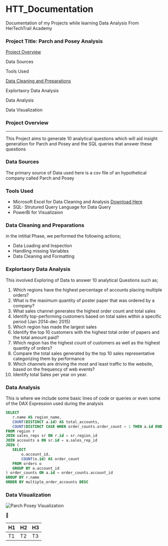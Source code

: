 # HTT_Documentation
Documentation of my Projects while learning Data Analysis From HerTechTrail Academy

### Project Title: Parch and Posey Analysis

[Project Overview](#project-overview)

Data Sources

Tools Used

[Data Cleaning and Preparations](data-cleaning-and-preparation)

Explortaory Data Analysis

Data Analysis

Data Visualization

### Project Overview
---
This Project aims to  generate 10 analytical questions which will aid insight generation for Parch and Posey and the SQL queries that  answer these questions 

### Data Sources
 The primary source of Data used here is a csv file of an hypothetical company called Parch and Posey

### Tools Used

- Microsoft Excel for Data Cleaning and Analysis [Download Here](https://www.Microsoft.com)
- SQL- Strutured Query Language for Data Query
- PowerBi for Visualizaion

### Data Cleaning and Preparations
  in the intitial Phase, we performed the following actions;
  - Data Loading and Inspection
  - Handling missing Variables
  - Data Cleaning and Formatting
 
### Explortaory Data Analysis
  This involved Exploring of Data to answer 10 analytical Questions such as;
 1. Which regions have the highest percentage of accounts placing multiple orders?
 2. What is the maximum quantity of poster paper that was ordered by a company?
 3. What sales channel generates the highest order count and total sales
 4. Identify top-performing customers based on total sales within a specific period (Jan 2014-dec 2015)
 5. Which region has made the largest sales
 6. Identify the top 10 customers with the highest total order of papers and the total amount paid?
 7. Which region has the highest count of customers as well as the highest quantity of orders?
 8. Compare the total sales generated by the top 10 sales representative categorizing them by performance
 9. Which channels are driving the most and least traffic to the website, based on the frequency of web events?
 10. Identify total Sales per year on year.

 ### Data Analysis
 This is where we include some basic lines of code or queries or even some of the DAX Expression used during the analysis

 ```SQL
SELECT 
    r.name AS region_name,
    COUNT(DISTINCT a.id) AS total_accounts,
    COUNT(DISTINCT CASE WHEN order_counts.order_count > 1 THEN a.id END) AS multiple_order_accounts   
FROM region r
JOIN sales_reps sr ON r.id = sr.region_id
JOIN accounts a ON sr.id = a.sales_rep_id
JOIN (
    SELECT 
        o.account_id, 
        COUNT(o.id) AS order_count
    FROM orders o
    GROUP BY o.account_id
) order_counts ON a.id = order_counts.account_id
GROUP BY r.name
ORDER BY multiple_order_accounts DESC
```

### Data Visualization
![Parch Posey Visualization](https://github.com/user-attachments/assets/04da3c54-ef75-4f37-bd1d-42267eb2abc2)

🥇

|H1| H2|H3|
|--|---|--|
|T1|T2 |T3|




 

